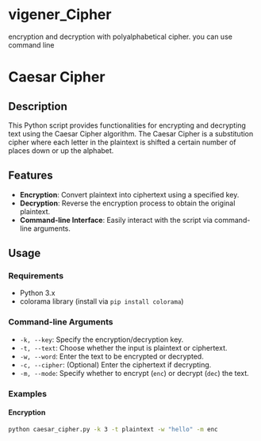 # vigener_Cipher
encryption and decryption with polyalphabetical cipher. you can use command line

# Caesar Cipher

## Description

This Python script provides functionalities for encrypting and decrypting text using the Caesar Cipher algorithm. The Caesar Cipher is a substitution cipher where each letter in the plaintext is shifted a certain number of places down or up the alphabet.

## Features

- **Encryption**: Convert plaintext into ciphertext using a specified key.
- **Decryption**: Reverse the encryption process to obtain the original plaintext.
- **Command-line Interface**: Easily interact with the script via command-line arguments.

## Usage

### Requirements

- Python 3.x
- colorama library (install via `pip install colorama`)

### Command-line Arguments

- `-k, --key`: Specify the encryption/decryption key.
- `-t, --text`: Choose whether the input is plaintext or ciphertext.
- `-w, --word`: Enter the text to be encrypted or decrypted.
- `-c, --cipher`: (Optional) Enter the ciphertext if decrypting.
- `-m, --mode`: Specify whether to encrypt (`enc`) or decrypt (`dec`) the text.

### Examples

#### Encryption

```bash
python caesar_cipher.py -k 3 -t plaintext -w "hello" -m enc

